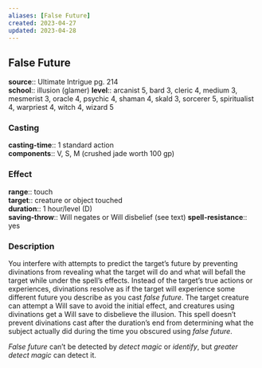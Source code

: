 ```yaml
---
aliases: [False Future]
created: 2023-04-27
updated: 2023-04-28
---
```


## False Future

**source**:: Ultimate Intrigue pg. 214  
**school**:: illusion (glamer)
**level**:: arcanist 5, bard 3, cleric 4, medium 3, mesmerist 3, oracle 4, psychic 4, shaman 4, skald 3, sorcerer 5, spiritualist 4, warpriest 4, witch 4, wizard 5

### Casting

**casting-time**:: 1 standard action  
**components**:: V, S, M (crushed jade worth 100 gp)

### Effect

**range**:: touch  
**target**:: creature or object touched  
**duration**:: 1 hour/level (D)  
**saving-throw**:: Will negates or Will disbelief (see text)
**spell-resistance**:: yes

### Description

You interfere with attempts to predict the target’s future by preventing divinations from revealing what the target will do and what will befall the target while under the spell’s effects. Instead of the target’s true actions or experiences, divinations resolve as if the target will experience some different future you describe as you cast *false future*. The target creature can attempt a Will save to avoid the initial effect, and creatures using divinations get a Will save to disbelieve the illusion. This spell doesn’t prevent divinations cast after the duration’s end from determining what the subject actually did during the time you obscured using *false future*.  
  
*False future* can’t be detected by *detect magic* or *identify*, but *greater detect magic* can detect it.
